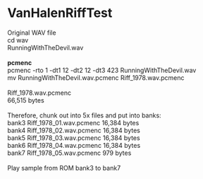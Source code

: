 # VanHalenRiffTest

Original WAV file
<br />
cd wav
<br />
RunningWithTheDevil.wav
<br />
<br />
<b>pcmenc</b>
<br />
pcmenc -rto 1 -dt1 12 -dt2 12 -dt3 423 RunningWithTheDevil.wav
<br />
mv RunningWithTheDevil.wav.pcmenc Riff_1978.wav.pcmenc
<br />
<br />
Riff_1978.wav.pcmenc
<br />
66,515 bytes
<br />
<br />
Therefore, chunk out into 5x files and put into banks:
<br />
bank3	Riff_1978_01.wav.pcmenc	16,384 bytes
<br />
bank4	Riff_1978_02.wav.pcmenc	16,384 bytes
<br />
bank5	Riff_1978_03.wav.pcmenc	16,384 bytes
<br />
bank6	Riff_1978_04.wav.pcmenc	16,384 bytes
<br />
bank7	Riff_1978_05.wav.pcmenc	   979 bytes
<br />
<br />
Play sample from ROM bank3 to bank7